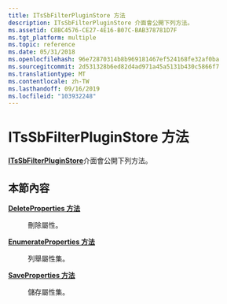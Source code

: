 ```yaml
---
title: ITsSbFilterPluginStore 方法
description: ITsSbFilterPluginStore 介面會公開下列方法。
ms.assetid: C8BC4576-CE27-4E16-B07C-BAB378781D7F
ms.tgt_platform: multiple
ms.topic: reference
ms.date: 05/31/2018
ms.openlocfilehash: 96e72870314b8b969181467ef524168fe32af0ba
ms.sourcegitcommit: 2d531328b6ed82d4ad971a45a5131b430c5866f7
ms.translationtype: MT
ms.contentlocale: zh-TW
ms.lasthandoff: 09/16/2019
ms.locfileid: "103932248"
---
```

# <a name="itssbfilterpluginstore-methods"></a>ITsSbFilterPluginStore 方法

[**ITsSbFilterPluginStore**](/windows/desktop/api/sbtsv/nn-sbtsv-itssbfilterpluginstore)介面會公開下列方法。

## <a name="in-this-section"></a>本節內容

<dl> <dt>

[**DeleteProperties 方法**](/windows/desktop/api/sbtsv/nf-sbtsv-itssbfilterpluginstore-deleteproperties)
</dt> <dd>

刪除屬性。

</dd> <dt>

[**EnumerateProperties 方法**](/windows/desktop/api/sbtsv/nf-sbtsv-itssbfilterpluginstore-enumerateproperties)
</dt> <dd>

列舉屬性集。

</dd> <dt>

[**SaveProperties 方法**](/windows/desktop/api/sbtsv/nf-sbtsv-itssbfilterpluginstore-saveproperties)
</dt> <dd>

儲存屬性集。

</dd> </dl>

 

 




